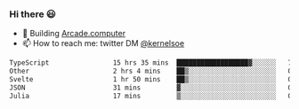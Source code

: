 ### Hi there 😃

- 🔨 Building [Arcade.computer](https://arcade.computer)
- 📫 How to reach me: twitter DM [@kernelsoe](https://twitter.com/kernelsoe)

<!--START_SECTION:waka-->

```txt
TypeScript                15 hrs 35 mins  ██████████████████▓░░░░░░   74.29 %
Other                     2 hrs 4 mins    ██▒░░░░░░░░░░░░░░░░░░░░░░   09.90 %
Svelte                    1 hr 50 mins    ██▒░░░░░░░░░░░░░░░░░░░░░░   08.79 %
JSON                      31 mins         ▓░░░░░░░░░░░░░░░░░░░░░░░░   02.50 %
Julia                     17 mins         ▒░░░░░░░░░░░░░░░░░░░░░░░░   01.40 %
```

<!--END_SECTION:waka-->
